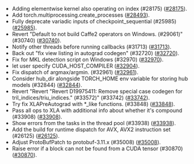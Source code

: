 * Adding elementwise kernel also operating on index (#28175) ([#28175](https://github.com/pytorch/pytorch/pull/28175)).
* Add torch.multiprocessing.create_processes ([#28493](https://github.com/pytorch/pytorch/pull/28493)).
* Fully deprecate variadic inputs of checkpoint_sequential (#25985) ([#25985](https://github.com/pytorch/pytorch/pull/25985)).
* Revert "Default to not build Caffe2 operators on Windows. (#29061)" (#30740) ([#30740](https://github.com/pytorch/pytorch/pull/30740)).
* Notify other threads before running callbacks (#31713) ([#31713](https://github.com/pytorch/pytorch/pull/31713)).
* Back out "fix view listing in autograd codegen" (#32720) ([#32720](https://github.com/pytorch/pytorch/pull/32720)).
* Fix for MKL detection script on Windows (#32970) ([#32970](https://github.com/pytorch/pytorch/pull/32970)).
* let user specify CUDA_HOST_COMPILER ([#32904](https://github.com/pytorch/pytorch/pull/32904)).
* Fix dispatch of argmax/argmin. (#32961) ([#32961](https://github.com/pytorch/pytorch/pull/32961)).
* Consider hub_dir alongside TORCH_HOME env variable for storing hub models (#32844) ([#32844](https://github.com/pytorch/pytorch/pull/32844)).
* Revert "Revert "Revert D19975411: Remove special case codegen for tril_indices/triu_indices." (#33572)" (#33742) ([#33742](https://github.com/pytorch/pytorch/pull/33742)).
* Try fix XLAPreAutograd with *_like functions. (#33848) ([#33848](https://github.com/pytorch/pytorch/pull/33848)).
* Pass all ops to XLA with additional info about whether it's compound (#33908) ([#33908](https://github.com/pytorch/pytorch/pull/33908)).
* Show errors from the tasks in the thread pool (#33938) ([#33938](https://github.com/pytorch/pytorch/pull/33938)).
* Add the build for runtime dispatch for AVX, AVX2 instruction set (#26125) ([#26125](https://github.com/pytorch/pytorch/pull/26125)).
* Adjust ProtoBufPatch to protobuf-3.11.x (#35008) ([#35008](https://github.com/pytorch/pytorch/pull/35008)).
* Raise error if a block can not be found from a CUDA tensor (#30870) ([#30870](https://github.com/pytorch/pytorch/pull/30870)).
